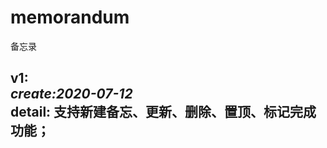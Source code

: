 # memorandum
备忘录

v1:  
  _create:2020-07-12_  
 detail: 支持新建备忘、更新、删除、置顶、标记完成功能；  
 ---------------------------
